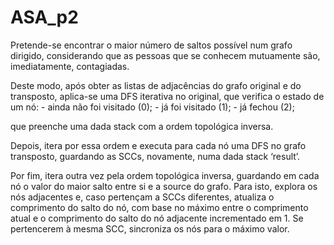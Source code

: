 # ASA_p2
Pretende-se encontrar o maior número de saltos possível num grafo dirigido, considerando que as pessoas que se conhecem mutuamente são, imediatamente, contagiadas. 

Deste modo, após obter as listas de adjacências do grafo original e do transposto, aplica-se uma DFS iterativa no original, que verifica o estado de um nó: 
    - ainda não foi visitado (0);
    - já foi visitado (1);
    - já fechou (2);
    
que preenche uma dada stack com a ordem topológica inversa. 

Depois, itera por essa ordem e executa para cada nó uma DFS no grafo transposto, guardando as SCCs, novamente, numa dada stack ‘result’.

Por fim, itera outra vez pela ordem topológica inversa, guardando em cada nó o valor do maior salto entre si e a source do grafo. 
Para isto, explora os nós adjacentes e, caso pertençam a SCCs diferentes, atualiza o comprimento do salto do nó, com base no máximo entre o 
comprimento atual e o comprimento do salto do nó adjacente incrementado em 1. Se pertencerem à mesma SCC, sincroniza os nós para o máximo valor.
